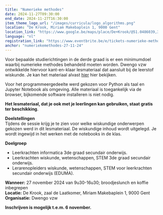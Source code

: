```yaml
---
title: "Numerieke methodes"
date: 2024-11-27T09:30:00
end_date: 2024-11-27T16:30:00
item_theme_logo_url: "/images/curricula/logo_algorithms.png"
location: "De Krook, Miriam Makebaplein 1, 9000 Gent"
location_link: "https://www.google.be/maps/place/De+Krook/@51.0486039,3.7264986,17z/data=!3m1!4b1!4m6!3m5!1s0x47c3714effffffff:0x9b1a2c7f1cb8c825!8m2!3d51.0486039!4d3.7286873!16s%2Fg%2F1hc0gcm5l"
language: "nl"
registration_link: "https://www.eventbrite.be/e/tickets-numerieke-methodes-731763252587?aff=oddtdtcreator"
anchor: "numeriekemethodes-27-11-24"
---
```


Voor bepaalde studierichtingen in de derde graad is er een minimumdoel waarbij numerieke methodes behandeld moeten worden. 
Dwengo vzw ontwikkelde hiervoor kant-en-klaar lesmateriaal dat aansluit bij de leerstof wiskunde. Je kan het materiaal alvast [hier](https://dwengo.org/algoritmes) hier bekijken.

Voor het programmeergedeelte werd gekozen voor Python als taal en Jupyter Notebook als omgeving. Alle materiaal is toegankelijk via de browser, bijkomende software installeren is niet nodig.

**Het lesmateriaal, dat je ook met je leerlingen kan gebruiken, staat gratis ter beschikking**.

**Doelstellingen**<br>
Tijdens de sessie krijg je te zien voor welke wiskundige onderwerpen gekozen werd in dit lesmateriaal. De wiskundige inhoud wordt uitgelegd.
Je wordt ingewijd in het werken met de notebooks in de klas. 

**Doelgroep**<br>
- Leerkrachten informatica 3de graad secundair onderwijs.<br>
- Leerkrachten wiskunde, wetenschappen, STEM 3de graad secundair onderwijs.<br>
- Lerarenopleiders wiskunde, wetenschappen, STEM voor leerkrachten secundair onderwijs (EDUMA).<br>

**Wanneer:** 27 november 2024 van 9u30-16u30; broodjeslunch en koffie inbegrepen<br>
**Locatie:** De Krook, zaal de Laatkomer, Miriam Makebaplein 1, 9000 Gent<br>
**Organisatie:** Dwengo vzw

**Inschrijven is mogelijk t.e.m. 6 november.**
